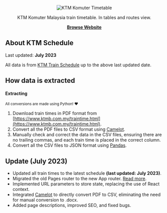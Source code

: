 <p align="center">
  <img src="https://ktm-schedule.vercel.app/opengraph-image.png" alt="KTM Komuter Timetable">
</p>

<p align="center">
  KTM Komuter Malaysia train timetable. In tables and routes view.
<p>

<p align="center">
  <a href="https://ktm-schedule.vercel.app"><strong>Browse Website</strong></a>
</p>

## About KTM Schedule

Last updated: <strong>July 2023</strong>

All data is from [KTM Train Schedule](https://www.ktmb.com.my/traintime.html) up to the above last updated date.

## How data is extracted

#### Extracting

<sub>All conversions are made using Python! ❤️</sub>

1. Download train times in PDF format from [https://www.ktmb.com.my/traintime.html](https://www.ktmb.com.my/traintime.html).
2. Convert all the PDF files to CSV format using [Camelot](https://camelot-py.readthedocs.io/en/master/).
3. Manually check and correct the data in the CSV files, ensuring there are no trailing commas, and each train time is placed in the correct column.
4. Convert all the CSV files to JSON format using [Pandas](https://pypi.org/project/pandas/).

## Update (July 2023)

- Updated all train times to the latest schedule **(last updated: July 2023)**.
- Migrated the old Pages router to the new App router. [Read more](https://nextjs.org/docs/app).
- Implemented URL parameters to store state, replacing the use of React context.
- Integrated [Camelot](https://camelot-py.readthedocs.io/en/master/) to directly convert PDF to CSV, eliminating the need for manual conversion to .docx.
- Added page descriptions, improved SEO, and fixed bugs.
